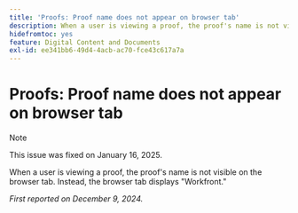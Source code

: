 ```yaml
---
title: 'Proofs: Proof name does not appear on browser tab'
description: When a user is viewing a proof, the proof's name is not visible on the browser tab. Instead, the browser tab displays Workfront.
hidefromtoc: yes
feature: Digital Content and Documents
exl-id: ee341bb6-49d4-4acb-ac70-fce43c617a7a
---
```

# Proofs: Proof name does not appear on browser tab

>[!NOTE]
>
>This issue was fixed on January 16, 2025.

When a user is viewing a proof, the proof's name is not visible on the browser tab. Instead, the browser tab displays "Workfront."

_First reported on December 9, 2024._
